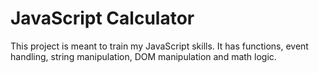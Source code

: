 # JavaScript Calculator
This project is meant to train my JavaScript skills. It has functions, event handling, string manipulation, DOM manipulation and math logic.
